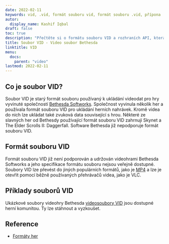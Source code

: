 ```yaml
---
date: 2022-02-11
keywords: vid, .vid, formát souboru vid, formát souboru .vid, přípona .vid, přípona vid, formát videa vid, soubory dvd vid
autor:
  display_name: Kashif Iqbal
draft: false
toc: true
description: "Přečtěte si o formátu souboru VID a rozhraních API, která mohou vytvářet a otevírat soubory VID."
title: Soubor VID - Video soubor Bethesda
linktitle: VID
menu:
  docs:
    parent: "video"
lastmod: 2022-02-11
---
```


## Co je soubor VID? ##

Soubor VID je starý formát souboru používaný k ukládání videodat pro hry vyvinuté společností [Bethesda Softworks](https://bethesda.net/en/dashboard). Společnost vyvinula několik her a používala formát souboru VID pro ukládání herních nahrávek. Kromě videa do nich lze ukládat také zvuková data související s hrou. Některé ze slavných her od Bethesdy používající formát souboru VID zahrnují Skynet a The Elder Scrolls II: Daggerfall. Software Bethesda již nepodporuje formát souboru VID.

## Formát souboru VID

Formát souboru VID již není podporován a udržován videohrami Bethesda Softworks a jeho specifikace formátu souboru nejsou veřejně dostupné. Soubory VID lze převést do jiných populárních formátů, jako je [MP4](/cs/video/mp4/) a lze je otevřít pomocí běžně používaných přehrávačů videa, jako je VLC.

## Příklady souborů VID

Ukázkové soubory videohry Bethesda [videosoubory VID](http://samples.mplayerhq.hu/game-formats/bethsoft-vid/) jsou dostupné herní komunitou. Ty lze stáhnout a vyzkoušet.

## Reference ##

- [Formáty her](http://samples.mplayerhq.hu/game-formats/bethsoft-vid/)

